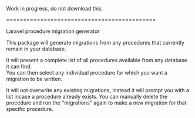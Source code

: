 Work in progress, do not download this.

============================================

Laravel procedure migration generator

This package will generate migrations from any procedures that currently remain in your database.

It will present a complete list of all procedures available from any database it can find.  
You can then select any individual procedure for which you want a migration to be written.

It will not overwrite any existing migrations, instead it will prompt you with a list incase a procedure already exists.
You can manually delete the procedure and run the "migrations" again to make a new migration for that specific procedure.
